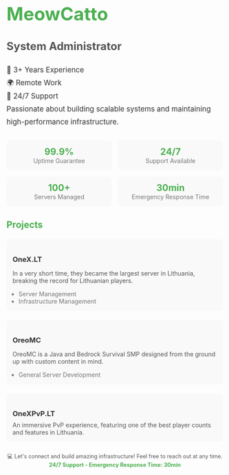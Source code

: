 <h1 style="color: #4CAF50; font-size: 3em; margin-bottom: 0.5em;">MeowCatto</h1>
<h2 style="color: #555; font-size: 1.8em; margin-bottom: 1em;">System Administrator</h2>

<p style="font-size: 1.2em; line-height: 1.8; color: #333;">
  🌟 3+ Years Experience<br>
  🌍 Remote Work<br>
  🚀 24/7 Support<br>
  Passionate about building scalable systems and maintaining high-performance infrastructure.
</p>

<div class="stats" style="display: flex; gap: 1em; flex-wrap: wrap; margin: 2em 0;">
  <div style="flex: 1; min-width: 150px; background: #f9f9f9; padding: 1em; border-radius: 8px; text-align: center;">
    <h3 style="color: #4CAF50; font-size: 1.5em; margin: 0;">99.9%</h3>
    <p style="margin: 0; color: #777;">Uptime Guarantee</p>
  </div>
  <div style="flex: 1; min-width: 150px; background: #f9f9f9; padding: 1em; border-radius: 8px; text-align: center;">
    <h3 style="color: #4CAF50; font-size: 1.5em; margin: 0;">24/7</h3>
    <p style="margin: 0; color: #777;">Support Available</p>
  </div>
  <div style="flex: 1; min-width: 150px; background: #f9f9f9; padding: 1em; border-radius: 8px; text-align: center;">
    <h3 style="color: #4CAF50; font-size: 1.5em; margin: 0;">100+</h3>
    <p style="margin: 0; color: #777;">Servers Managed</p>
  </div>
  <div style="flex: 1; min-width: 150px; background: #f9f9f9; padding: 1em; border-radius: 8px; text-align: center;">
    <h3 style="color: #4CAF50; font-size: 1.5em; margin: 0;">30min</h3>
    <p style="margin: 0; color: #777;">Emergency Response Time</p>
  </div>
</div>

<h2 style="color: #4CAF50; margin-bottom: 1em;">Projects</h2>
<div class="projects" style="display: grid; grid-template-columns: repeat(auto-fit, minmax(250px, 1fr)); gap: 1.5em;">
  <div class="project" style="background: #f9f9f9; padding: 1em; border-radius: 8px;">
    <h3 style="margin-bottom: 0.5em; color: #333;">OneX.LT</h3>
    <p style="margin-bottom: 1em; color: #555;">
      In a very short time, they became the largest server in Lithuania, breaking the record for Lithuanian players.
    </p>
    <ul style="margin: 0; padding: 0 1em; color: #777;">
      <li>Server Management</li>
      <li>Infrastructure Management</li>
    </ul>
  </div>

  <div class="project" style="background: #f9f9f9; padding: 1em; border-radius: 8px;">
    <h3 style="margin-bottom: 0.5em; color: #333;">OreoMC</h3>
    <p style="margin-bottom: 1em; color: #555;">
      OreoMC is a Java and Bedrock Survival SMP designed from the ground up with custom content in mind.
    </p>
    <ul style="margin: 0; padding: 0 1em; color: #777;">
      <li>General Server Development</li>
    </ul>
  </div>

  <div class="project" style="background: #f9f9f9; padding: 1em; border-radius: 8px;">
    <h3 style="margin-bottom: 0.5em; color: #333;">OneXPvP.LT</h3>
    <p style="margin: 0; color: #555;">
      An immersive PvP experience, featuring one of the best player counts and features in Lithuania.
    </p>
  </div>
</div>

<footer style="margin-top: 2em; text-align: center; color: #555; font-size: 0.9em;">
  <p>
    💻 Let's connect and build amazing infrastructure! Feel free to reach out at any time.<br>
    <strong style="color: #4CAF50;">24/7 Support - Emergency Response Time: 30min</strong>
  </p>
</footer>
